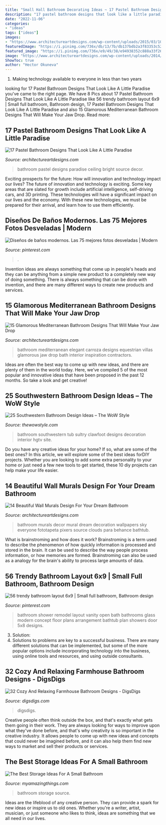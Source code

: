 ```yaml
---
title: "Small Hall Bathroom Decorating Ideas ~ 17 Pastel Bathroom Designs That Look Like A Little Paradise"
description: "17 pastel bathroom designs that look like a little paradise"
date: "2022-11-06"
categories:
- "ideas"
tags: ["ideas"]
images:
- "https://www.architectureartdesigns.com/wp-content/uploads/2015/03/1012-630x630.jpg"
featuredImage: "https://i.pinimg.com/736x/db/13/7b/db137bdb2a3f83353c527508ffdf8885.jpg"
featured_image: "https://i.pinimg.com/736x/e9/49/38/e94938352c888a33f26301dd4d6ce4f0.jpg"
image: "https://www.architectureartdesigns.com/wp-content/uploads/2014/12/15-Glamorous-Mediterranean-Bathroom-Designs-That-Will-Make-Your-Jaw-Drop-12-630x947.jpg"
ShowToc: true
author: "Hector Okuneva"
---
```



1. Making technology available to everyone in less than two years 

	

		
looking for 17 Pastel Bathroom Designs That Look Like A Little Paradise you've came to the right page. We have 8 Pics about 17 Pastel Bathroom Designs That Look Like A Little Paradise like 56 trendy bathroom layout 6x9 | Small full bathroom, Bathroom design, 17 Pastel Bathroom Designs That Look Like A Little Paradise and also 15 Glamorous Mediterranean Bathroom Designs That Will Make Your Jaw Drop. Read more:
		
    
## 17 Pastel Bathroom Designs That Look Like A Little Paradise

<img loading=lazy src="https://www.architectureartdesigns.com/wp-content/uploads/2017/01/13-8-630x554.jpg" onerror="this.onerror=null;this.src='https://tse4.mm.bing.net/th?id=OIP.N7r_g2UV9Xugw471c3LisgHaGg&amp;pid=15.1';" alt="17 Pastel Bathroom Designs That Look Like A Little Paradise">

_Source: architectureartdesigns.com_

>bathroom pastel designs paradise ceiling bright source decor. 

	

Exciting prospects for the future: How will innovation and technology impact our lives?
The future of innovation and technology is exciting. Some key areas that are slated for growth include artificial intelligence, self-driving cars, and 3D printing. These technologies will have a significant impact on our lives and the economy. With these new technologies, we must be prepared for their arrival, and learn how to use them efficiently.

    
## Diseños De Baños Modernos. Las 75 Mejores Fotos Desveladas | Modern

<img loading=lazy src="https://i.pinimg.com/736x/e9/49/38/e94938352c888a33f26301dd4d6ce4f0.jpg" onerror="this.onerror=null;this.src='https://tse3.mm.bing.net/th?id=OIP.M1jk9fdYf9IcECs180O6HgHaLH&amp;pid=15.1';" alt="Diseños de baños modernos. Las 75 mejores fotos desveladas | Modern">

_Source: pinterest.com_

>. 

	

Invention ideas are always something that come up in people's heads and they can be anything from a simple new product to a completely new way of doing something. There is always something that can be done with invention, and there are many different ways to create new products and services.

    
## 15 Glamorous Mediterranean Bathroom Designs That Will Make Your Jaw Drop

<img loading=lazy src="https://www.architectureartdesigns.com/wp-content/uploads/2014/12/15-Glamorous-Mediterranean-Bathroom-Designs-That-Will-Make-Your-Jaw-Drop-12-630x947.jpg" onerror="this.onerror=null;this.src='https://tse2.mm.bing.net/th?id=OIP.HYiLv5tdjgM5I-cYl_bMEQHaLI&amp;pid=15.1';" alt="15 Glamorous Mediterranean Bathroom Designs That Will Make Your Jaw Drop">

_Source: architectureartdesigns.com_

>bathroom mediterranean elegant carroza designs equestrian villas glamorous jaw drop bath interior inspiration contractors. 

	

Ideas are often the best way to come up with new ideas, and there are plenty of them in the world today. Here, we’ve compiled 5 of the most popular and innovative ideas that have been proposed in the past 12 months. So take a look and get creative!

    
## 25 Southwestern Bathroom Design Ideas – The WoW Style

<img loading=lazy src="http://thewowstyle.com/wp-content/uploads/2016/07/Sultry-Southwestern-Bathroom-With-White-Clawfoot-Tub.jpeg" onerror="this.onerror=null;this.src='https://tse4.mm.bing.net/th?id=OIP.CP2wqdHitkWQ-NVDe5P1HgHaLH&amp;pid=15.1';" alt="25 Southwestern Bathroom Design Ideas – The WoW Style">

_Source: thewowstyle.com_

>bathroom southwestern tub sultry clawfoot designs decoration interior hgtv site. 

	

Do you have any creative ideas for your home? If so, what are some of the best ones? In this article, we will explore some of the best ideas forDIY projects. Whether you are looking to add some extra personality to your home or just need a few new tools to get started, these 10 diy projects can help make your life easier.

    
## 14 Beautiful Wall Murals Design For Your Dream Bathroom

<img loading=lazy src="https://www.architectureartdesigns.com/wp-content/uploads/2015/03/1012-630x630.jpg" onerror="this.onerror=null;this.src='https://tse3.mm.bing.net/th?id=OIP.0smkNli8BP96a48Vr2qZWAHaHa&amp;pid=15.1';" alt="14 Beautiful Wall Murals Design For Your Dream Bathroom">

_Source: architectureartdesigns.com_

>bathroom murals decor mural dream decoration wallpapers sky everyone fototapeta pixers source clouds para behance bathtub. 

	

What is brainstroming and how does it work?
Brainstroming is a term used to describe the phenomenon of how quickly information is processed and stored in the brain. It can be used to describe the way people process information, or how memories are formed. Brainstroming can also be used as a analogy for the brain's ability to process large amounts of data.

    
## 56 Trendy Bathroom Layout 6x9 | Small Full Bathroom, Bathroom Design

<img loading=lazy src="https://i.pinimg.com/736x/db/13/7b/db137bdb2a3f83353c527508ffdf8885.jpg" onerror="this.onerror=null;this.src='https://tse1.mm.bing.net/th?id=OIP.E5hHc7EtyxRySui1qOufvgAAAA&amp;pid=15.1';" alt="56 trendy bathroom layout 6x9 | Small full bathroom, Bathroom design">

_Source: pinterest.com_

>bathroom shower remodel layout vanity open bath bathrooms glass modern concept floor plans arrangement bathtub plan showers door 5x8 designs. 

	

3. Solution:
3. Solutions to problems are key to a successful business. There are many different solutions that can be implemented, but some of the more popular options include incorporating technology into the business, using online tools and resources, and using outside consultants.

    
## 32 Cozy And Relaxing Farmhouse Bathroom Designs - DigsDigs

<img loading=lazy src="https://www.digsdigs.com/photos/cozy-and-relaxing-farmhouse-bathroom-designs-28-554x739.jpg" onerror="this.onerror=null;this.src='https://tse1.mm.bing.net/th?id=OIP._rTjx4JR4ZXuEJOguqYxDAHaJ4&amp;pid=15.1';" alt="32 Cozy And Relaxing Farmhouse Bathroom Designs - DigsDigs">

_Source: digsdigs.com_

>digsdigs. 

	

Creative people often think outside the box, and that's exactly what gets them going in their work. They are always looking for ways to improve upon what they've done before, and that's why creativity is so important in the creative industry. It allows people to come up with new ideas and concepts that could never be imagined before, and it can also help them find new ways to market and sell their products or services.

    
## The Best Storage Ideas For A Small Bathroom

<img loading=lazy src="http://myamazingthings.com/wp-content/uploads/2017/02/bathroom1-1.jpg" onerror="this.onerror=null;this.src='https://tse4.mm.bing.net/th?id=OIP.olAGsezAyPNnFXGjjST7IQHaLH&amp;pid=15.1';" alt="The Best Storage Ideas For A Small Bathroom">

_Source: myamazingthings.com_

>bathroom storage source. 

	

Ideas are the lifeblood of any creative person. They can provide a spark for new ideas or inspire us to old ones. Whether you're a writer, artist, musician, or just someone who likes to think, ideas are something that we all need in our lives.

